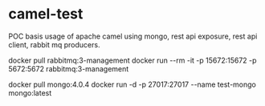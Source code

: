 # camel-test
POC basis usage of apache camel
using mongo, rest api exposure, rest api client, rabbit mq producers.

docker pull rabbitmq:3-management
docker run --rm -it -p 15672:15672 -p 5672:5672 rabbitmq:3-management

docker pull mongo:4.0.4
docker run -d -p 27017:27017 --name test-mongo mongo:latest



